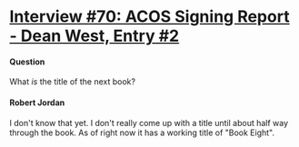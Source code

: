 # [Interview #70: ACOS Signing Report - Dean West, Entry #2](https://www.theoryland.com/intvmain.php?i=70#2)

#### Question

What
*is*
the title of the next book?

#### Robert Jordan

I don't know that yet. I don't really come up with a title until about half way through the book. As of right now it has a working title of "Book Eight".

